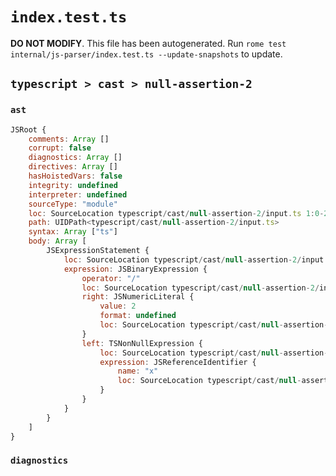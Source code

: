 # `index.test.ts`

**DO NOT MODIFY**. This file has been autogenerated. Run `rome test internal/js-parser/index.test.ts --update-snapshots` to update.

## `typescript > cast > null-assertion-2`

### `ast`

```javascript
JSRoot {
	comments: Array []
	corrupt: false
	diagnostics: Array []
	directives: Array []
	hasHoistedVars: false
	integrity: undefined
	interpreter: undefined
	sourceType: "module"
	loc: SourceLocation typescript/cast/null-assertion-2/input.ts 1:0-2:0
	path: UIDPath<typescript/cast/null-assertion-2/input.ts>
	syntax: Array ["ts"]
	body: Array [
		JSExpressionStatement {
			loc: SourceLocation typescript/cast/null-assertion-2/input.ts 1:0-1:6
			expression: JSBinaryExpression {
				operator: "/"
				loc: SourceLocation typescript/cast/null-assertion-2/input.ts 1:0-1:6
				right: JSNumericLiteral {
					value: 2
					format: undefined
					loc: SourceLocation typescript/cast/null-assertion-2/input.ts 1:5-1:6
				}
				left: TSNonNullExpression {
					loc: SourceLocation typescript/cast/null-assertion-2/input.ts 1:0-1:2
					expression: JSReferenceIdentifier {
						name: "x"
						loc: SourceLocation typescript/cast/null-assertion-2/input.ts 1:0-1:1 (x)
					}
				}
			}
		}
	]
}
```

### `diagnostics`

```

```

